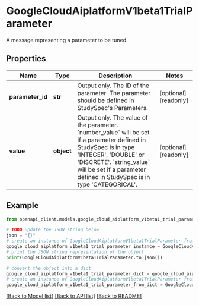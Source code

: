 # GoogleCloudAiplatformV1beta1TrialParameter

A message representing a parameter to be tuned.

## Properties

Name | Type | Description | Notes
------------ | ------------- | ------------- | -------------
**parameter_id** | **str** | Output only. The ID of the parameter. The parameter should be defined in StudySpec&#39;s Parameters. | [optional] [readonly] 
**value** | **object** | Output only. The value of the parameter. &#x60;number_value&#x60; will be set if a parameter defined in StudySpec is in type &#39;INTEGER&#39;, &#39;DOUBLE&#39; or &#39;DISCRETE&#39;. &#x60;string_value&#x60; will be set if a parameter defined in StudySpec is in type &#39;CATEGORICAL&#39;. | [optional] [readonly] 

## Example

```python
from openapi_client.models.google_cloud_aiplatform_v1beta1_trial_parameter import GoogleCloudAiplatformV1beta1TrialParameter

# TODO update the JSON string below
json = "{}"
# create an instance of GoogleCloudAiplatformV1beta1TrialParameter from a JSON string
google_cloud_aiplatform_v1beta1_trial_parameter_instance = GoogleCloudAiplatformV1beta1TrialParameter.from_json(json)
# print the JSON string representation of the object
print(GoogleCloudAiplatformV1beta1TrialParameter.to_json())

# convert the object into a dict
google_cloud_aiplatform_v1beta1_trial_parameter_dict = google_cloud_aiplatform_v1beta1_trial_parameter_instance.to_dict()
# create an instance of GoogleCloudAiplatformV1beta1TrialParameter from a dict
google_cloud_aiplatform_v1beta1_trial_parameter_from_dict = GoogleCloudAiplatformV1beta1TrialParameter.from_dict(google_cloud_aiplatform_v1beta1_trial_parameter_dict)
```
[[Back to Model list]](../README.md#documentation-for-models) [[Back to API list]](../README.md#documentation-for-api-endpoints) [[Back to README]](../README.md)


